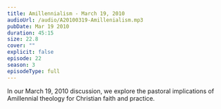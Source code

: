 ```yaml
---
title: Amillennialism - March 19, 2010
audioUrl: /audio/A20100319-Amillenialism.mp3
pubDate: Mar 19 2010
duration: 45:15
size: 22.8
cover: ""
explicit: false
episode: 22
season: 3
episodeType: full
---
```

In our March 19, 2010 discussion, we explore the pastoral implications of Amillennial theology for Christian faith and practice.
